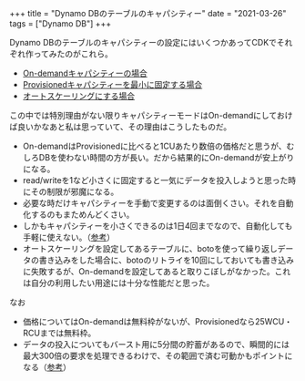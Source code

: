 +++
title = "Dynamo DBのテーブルのキャパシティー"
date = "2021-03-26"
tags = ["Dynamo DB"]
+++

Dynamo DBのテーブルのキャパシティーの設定にはいくつかあってCDKでそれぞれ作ってみたのがこれら。

* [On-demandキャパシティーの場合](https://github.com/suzukiken/cdkdynamo/blob/master/lib/cdkdynamo-stack.ts)
* [Provisionedキャパシティーを最小に固定する場合](https://github.com/suzukiken/cdkdynamo/blob/master/lib/cdkdynamo-fixedscale-stack.ts)
* [オートスケーリングにする場合](https://github.com/suzukiken/cdkdynamo/blob/master/lib/cdkdynamo-autoscale-stack.ts)

この中では特別理由がない限りキャパシティーモードはOn-demandにしておけば良いかなあと私は思っていて、その理由はこうしたものだ。

* On-demandはProvisionedに比べると1CUあたり数倍の価格だと思うが、むしろDBを使わない時間の方が長い。だから結果的にOn-demandが安上がりになる。
* read/writeを1など小さくに固定すると一気にデータを投入しようと思った時にその制限が邪魔になる。
* 必要な時だけキャパシティーを手動で変更するのは面倒くさい。それを自動化するのもまためんどくさい。
* しかもキャパシティーを小さくできるのは1日4回までなので、自動化しても手軽に使えない。（[参考](https://docs.aws.amazon.com/amazondynamodb/latest/developerguide/Limits.html)）
* オートスケーリングを設定してあるテーブルに、botoを使って繰り返しデータの書き込みをした場合に、botoのリトライを10回にしておいても書き込みに失敗するが、On-demandを設定してあると取りこぼしがなかった。これは自分の利用したい用途には十分な性能だと思った。

なお

* 価格についてはOn-demandは無料枠がないが、Provisionedなら25WCU・RCUまでは無料枠。
* データの投入についてもバースト用に5分間の貯蓄があるので、瞬間的には最大300倍の要求を処理できるわけで、その範囲で済む可動かもポイントになる（[参考](https://docs.aws.amazon.com/amazondynamodb/latest/developerguide/bp-partition-key-design.html#bp-partition-key-throughput-bursting)）
